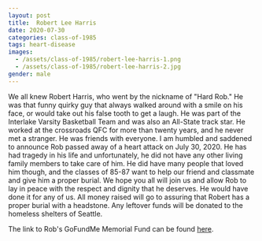 ```yaml
---
layout: post
title:  Robert Lee Harris
date: 2020-07-30
categories: class-of-1985
tags: heart-disease
images:
  - /assets/class-of-1985/robert-lee-harris-1.png
  - /assets/class-of-1985/robert-lee-harris-2.jpg
gender: male
---
```

We all knew Robert Harris, who went by the nickname of "Hard Rob." He was that funny quirky guy that always walked around with a smile on his face, or would take out his false tooth to get a laugh. He was part of the Interlake Varsity Basketball Team and was also an All-State track star. He worked at the crossroads QFC for more than twenty years, and he never met a stranger. He was friends with everyone. I am humbled and saddened to announce Rob passed away of a heart attack on July 30, 2020. He has had tragedy in his life and unfortunately, he did not have any other living family members to take care of him. He did have many people that loved him though, and the classes of 85-87 want to help our friend and classmate and give him a proper burial. We hope you all will join us and allow Rob to lay in peace with the respect and dignity that he deserves. He would have done it for any of us. All money raised will go to assuring that Robert has a proper burial with a headstone. Any leftover funds will be donated to the homeless shelters of Seattle.

The link to Rob's GoFundMe Memorial Fund can be found [here](https://www.gofundme.com/f/robert-harris-memorial-fund?utm_source=customer&utm_campaign=m_pd+share-sheet&utm_medium=copy_link-tip).
